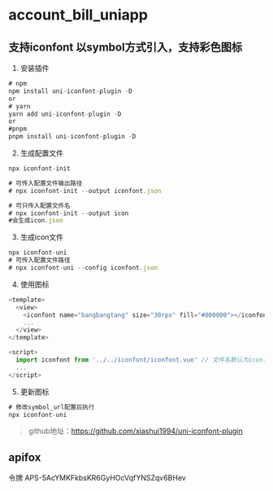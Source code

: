 # account_bill_uniapp

## 支持iconfont 以symbol方式引入，支持彩色图标

1. 安装插件
```javascript
# npm
npm install uni-iconfont-plugin -D
or
# yarn
yarn add uni-iconfont-plugin -D
or
#pnpm
pnpm install uni-iconfont-plugin -D
```

2. 生成配置文件
```javascript
npx iconfont-init

# 可传入配置文件输出路径
# npx iconfont-init --output iconfont.json

# 可只传入配置文件名
# npx iconfont-init --output icon
#会生成icon.json
```

3. 生成icon文件
```javascript
npx iconfont-uni
# 可传入配置文件路径
# npx iconfont-uni --config iconfont.json
```

4. 使用图标
```javascript
<template>
  <view>
    <iconfont name="bangbangtang" size="30rpx" fill="#000000"></iconfont>
    ...
  </view>
</template>

<script>
  import iconfont from '../../iconfont/iconfont.vue' // 文件名默认为iconfont.vue
  ...
</script>
```

5. 更新图标
```javascript
# 修改symbol_url配置后执行
npx iconfont-uni
```

> github地址：https://github.com/xiashui1994/uni-iconfont-plugin

## apifox
令牌 APS-5AcYMKFkbsKR6GyHOcVqfYNSZqv6BHev
